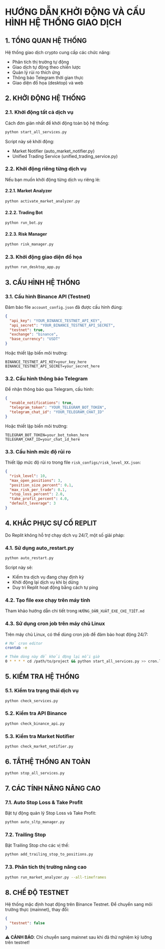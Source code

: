 # HƯỚNG DẪN KHỞI ĐỘNG VÀ CẤU HÌNH HỆ THỐNG GIAO DỊCH

## 1. TỔNG QUAN HỆ THỐNG

Hệ thống giao dịch crypto cung cấp các chức năng:
- Phân tích thị trường tự động
- Giao dịch tự động theo chiến lược
- Quản lý rủi ro thích ứng
- Thông báo Telegram thời gian thực
- Giao diện đồ họa (desktop) và web

## 2. KHỞI ĐỘNG HỆ THỐNG

### 2.1. Khởi động tất cả dịch vụ

Cách đơn giản nhất để khởi động toàn bộ hệ thống:

```bash
python start_all_services.py
```

Script này sẽ khởi động:
- Market Notifier (auto_market_notifier.py)
- Unified Trading Service (unified_trading_service.py)

### 2.2. Khởi động riêng từng dịch vụ

Nếu bạn muốn khởi động từng dịch vụ riêng lẻ:

#### 2.2.1. Market Analyzer

```bash
python activate_market_analyzer.py
```

#### 2.2.2. Trading Bot

```bash
python run_bot.py
```

#### 2.2.3. Risk Manager

```bash
python risk_manager.py
```

### 2.3. Khởi động giao diện đồ họa

```bash
python run_desktop_app.py
```

## 3. CẤU HÌNH HỆ THỐNG

### 3.1. Cấu hình Binance API (Testnet)

Đảm bảo file `account_config.json` đã được cấu hình đúng:

```json
{
  "api_key": "YOUR_BINANCE_TESTNET_API_KEY",
  "api_secret": "YOUR_BINANCE_TESTNET_API_SECRET",
  "testnet": true,
  "exchange": "binance",
  "base_currency": "USDT"
}
```

Hoặc thiết lập biến môi trường:
```
BINANCE_TESTNET_API_KEY=your_key_here
BINANCE_TESTNET_API_SECRET=your_secret_here
```

### 3.2. Cấu hình thông báo Telegram

Để nhận thông báo qua Telegram, cấu hình:

```json
{
  "enable_notifications": true,
  "telegram_token": "YOUR_TELEGRAM_BOT_TOKEN",
  "telegram_chat_id": "YOUR_TELEGRAM_CHAT_ID"
}
```

Hoặc thiết lập biến môi trường:
```
TELEGRAM_BOT_TOKEN=your_bot_token_here
TELEGRAM_CHAT_ID=your_chat_id_here
```

### 3.3. Cấu hình mức độ rủi ro

Thiết lập mức độ rủi ro trong file `risk_configs/risk_level_XX.json`:

```json
{
  "risk_level": 10,
  "max_open_positions": 3,
  "position_size_percent": 0.1,
  "max_risk_per_trade": 0.1,
  "stop_loss_percent": 2.0,
  "take_profit_percent": 4.0,
  "default_leverage": 3
}
```

## 4. KHẮC PHỤC SỰ CỐ REPLIT

Do Replit không hỗ trợ chạy dịch vụ 24/7, một số giải pháp:

### 4.1. Sử dụng auto_restart.py

```bash
python auto_restart.py
```

Script này sẽ:
- Kiểm tra dịch vụ đang chạy định kỳ
- Khởi động lại dịch vụ khi bị dừng
- Duy trì Replit hoạt động bằng cách tự ping

### 4.2. Tạo file exe chạy trên máy tính

Tham khảo hướng dẫn chi tiết trong `HƯỚNG_DẪN_XUẤT_EXE_CHI_TIẾT.md`

### 4.3. Sử dụng cron job trên máy chủ Linux

Trên máy chủ Linux, có thể dùng cron job để đảm bảo hoạt động 24/7:

```bash
# Mở cron editor
crontab -e

# Thêm dòng này để khởi động lại mỗi giờ
0 * * * * cd /path/to/project && python start_all_services.py >> cron.log 2>&1
```

## 5. KIỂM TRA HỆ THỐNG

### 5.1. Kiểm tra trạng thái dịch vụ

```bash
python check_services.py
```

### 5.2. Kiểm tra API Binance

```bash
python check_binance_api.py
```

### 5.3. Kiểm tra Market Notifier

```bash
python check_market_notifier.py
```

## 6. TẮTHỆ THỐNG AN TOÀN

```bash
python stop_all_services.py
```

## 7. CÁC TÍNH NĂNG NÂNG CAO

### 7.1. Auto Stop Loss & Take Profit

Bật tự động quản lý Stop Loss và Take Profit:

```bash
python auto_sltp_manager.py
```

### 7.2. Trailing Stop

Bật Trailing Stop cho các vị thế:

```bash
python add_trailing_stop_to_positions.py
```

### 7.3. Phân tích thị trường nâng cao

```bash
python run_market_analyzer.py --all-timeframes
```

## 8. CHẾ ĐỘ TESTNET

Hệ thống mặc định hoạt động trên Binance Testnet. Để chuyển sang môi trường thực (mainnet), thay đổi:

```json
{
  "testnet": false
}
```

⚠️ **CẢNH BÁO**: Chỉ chuyển sang mainnet sau khi đã thử nghiệm kỹ lưỡng trên testnet!